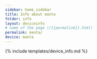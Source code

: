 ```yaml
---
sidebar: home_sidebar
title: Info about manta
folder: info
layout: deviceinfo
# name of the page (/{{permalink}}.html)
permalink: manta/
device: manta
---
```

{% include templates/device_info.md %}
